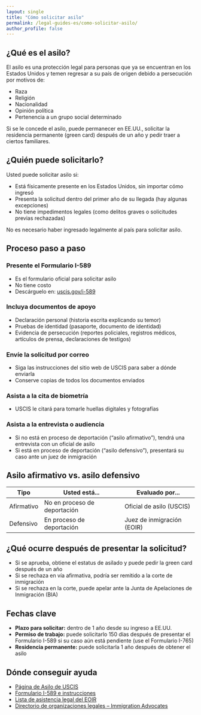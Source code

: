 ```yaml
---
layout: single
title: "Cómo solicitar asilo"
permalink: /legal-guides-es/como-solicitar-asilo/
author_profile: false
---
```

## ¿Qué es el asilo?

El asilo es una protección legal para personas que ya se encuentran en los Estados Unidos y temen regresar a su país de origen debido a persecución por motivos de:

- Raza  
- Religión  
- Nacionalidad  
- Opinión política  
- Pertenencia a un grupo social determinado  

Si se le concede el asilo, puede permanecer en EE.UU., solicitar la residencia permanente (green card) después de un año y pedir traer a ciertos familiares.

## ¿Quién puede solicitarlo?

Usted puede solicitar asilo si:

- Está físicamente presente en los Estados Unidos, sin importar cómo ingresó  
- Presenta la solicitud dentro del primer año de su llegada (hay algunas excepciones)  
- No tiene impedimentos legales (como delitos graves o solicitudes previas rechazadas)  

No es necesario haber ingresado legalmente al país para solicitar asilo.

## Proceso paso a paso

### Presente el Formulario I-589

- Es el formulario oficial para solicitar asilo  
- No tiene costo  
- Descárguelo en: [uscis.gov/i-589](https://www.uscis.gov/i-589)

### Incluya documentos de apoyo

- Declaración personal (historia escrita explicando su temor)  
- Pruebas de identidad (pasaporte, documento de identidad)  
- Evidencia de persecución (reportes policiales, registros médicos, artículos de prensa, declaraciones de testigos)

### Envíe la solicitud por correo

- Siga las instrucciones del sitio web de USCIS para saber a dónde enviarla  
- Conserve copias de todos los documentos enviados

### Asista a la cita de biometría

- USCIS le citará para tomarle huellas digitales y fotografías

### Asista a la entrevista o audiencia

- Si no está en proceso de deportación (“asilo afirmativo”), tendrá una entrevista con un oficial de asilo  
- Si está en proceso de deportación (“asilo defensivo”), presentará su caso ante un juez de inmigración

## Asilo afirmativo vs. asilo defensivo

| Tipo         | Usted está...                | Evaluado por...           |
|--------------|------------------------------|----------------------------|
| Afirmativo   | No en proceso de deportación | Oficial de asilo (USCIS)   |
| Defensivo    | En proceso de deportación    | Juez de inmigración (EOIR) |

## ¿Qué ocurre después de presentar la solicitud?

- Si se aprueba, obtiene el estatus de asilado y puede pedir la green card después de un año  
- Si se rechaza en vía afirmativa, podría ser remitido a la corte de inmigración  
- Si se rechaza en la corte, puede apelar ante la Junta de Apelaciones de Inmigración (BIA)

## Fechas clave

- **Plazo para solicitar:** dentro de 1 año desde su ingreso a EE.UU.  
- **Permiso de trabajo:** puede solicitarlo 150 días después de presentar el Formulario I-589 si su caso aún está pendiente (use el Formulario I-765)  
- **Residencia permanente:** puede solicitarla 1 año después de obtener el asilo

## Dónde conseguir ayuda

- [Página de Asilo de USCIS](https://www.uscis.gov/humanitarian/refugees-and-asylum/asylum)  
- [Formulario I-589 e instrucciones](https://www.uscis.gov/i-589)  
- [Lista de asistencia legal del EOIR](https://www.justice.gov/eoir/list-pro-bono-legal-service-providers)  
- [Directorio de organizaciones legales – Immigration Advocates](https://www.immigrationadvocates.org/nonprofit/legaldirectory/)